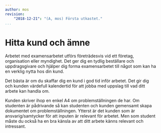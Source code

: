 ```yaml
---
author: mos
revision:
    "2018-12-21": "(A, mos) Första utkastet."
...
```

Hitta kund och ämne
=======================

Arbetet med examensarbetet utförs företrädesvis vid ett företag, organisation eller myndighet. Det ger dig en tydlig beställare och uppdragsgivare och hjälper dig forma examensarbetet till något som kan ha en verklig nytta hos din kund.

Det bästa är om du skaffar dig en kund i god tid inför arbetet. Det gir dig och kunden värdefull kalendertid för att jobba med uppslag till vad ditt arbete kan handla om.

Kunden skriver ihop en enkel A4 om problemställningen de har. Om studenten är pådrivande så kan studenten och kunden gemensamt skapa dokumentet om problemställningen. Ytterst är det kunden som är ansvarig/samtycker för att inputen är relevant för arbetet. Men som student måste du också ha en bra känsla av att ditt arbete känns relevant och intressant.
